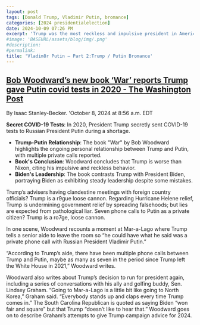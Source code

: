 ```yaml
---
layout: post
tags: [Donald Trump, Vladimir Putin, bromance]
categories: [2024 presidentialelection]
date: 2024-10-09 07:26 PM
excerpt: 'Trump was the most reckless and impulsive president in American history and is demonstrating the very same character as a presidential candidate in 2024.'
#image: 'BASEURL/assets/blog/img/.png'
#description:
#permalink:
title: 'Vladim8r Putin – Part 2:Trump / Putin Bromance'
---
```


## [Bob Woodward’s new book ‘War’ reports Trump gave Putin covid tests in 2020 - The Washington Post](https://www.washingtonpost.com/politics/2024/10/08/bob-woodward-new-book-war-trump-putin-biden/)

By Isaac Stanley-Becker. 'October 8, 2024 at 8:56 a.m. EDT

  **Secret COVID-19 Tests**: In 2020, President Trump secretly sent COVID-19 tests to Russian President Putin during a shortage.
- **Trump-Putin Relationship**: The book "War" by Bob Woodward highlights the ongoing personal relationship between Trump and Putin, with multiple private calls reported.
- **Book's Conclusion**: Woodward concludes that Trump is worse than Nixon, citing his impulsive and reckless behavior.
- **Biden's Leadership**: The book contrasts Trump with President Biden, portraying Biden as exhibiting steady leadership despite some mistakes.

Trump’s advisers having clandestine meetings with foreign country officials? Trump is a r9gue loose cannon. Regarding
Hurricane Helene relief, Trump is undermining government relief by spreading falsehoods; but lies are expected from pathological liar.
 Seven phone calls to Putin as a private citizen? Trump is a ro7ge, loose cannon.

In one scene, Woodward recounts a moment at Mar-a-Lago where Trump tells a senior aide to leave the room so “he
 could have what he said was a private phone call with Russian President Vladimir Putin.”

“According to Trump’s aide, there have been multiple phone calls between Trump and Putin, maybe as many as seven
in the period since Trump left the White House in 2021,” Woodward writes.

Woodward also writes about Trump’s decision to run for president again, including a series of conversations
with his ally and golfing buddy, Sen. Lindsey Graham. “Going to Mar-a-Lago is a little bit like going to North
Korea,” Graham said. “Everybody stands up and claps every time Trump comes in.” The South Carolina Republican
is quoted as saying Biden “won fair and square” but that Trump “doesn’t like to hear that.” Woodward goes on
to describe Graham’s attempts to give Trump campaign advice for 2024.
